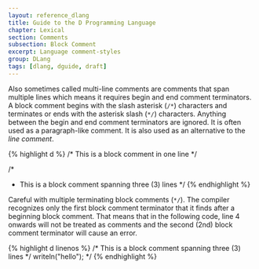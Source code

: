 ```yaml
---
layout: reference_dlang
title: Guide to the D Programming Language
chapter: Lexical
section: Comments
subsection: Block Comment
excerpt: Language comment-styles
group: DLang
tags: [dlang, dguide, draft]
---
```


Also sometimes called multi-line comments are comments that span multiple lines which means it requires begin and end comment terminators.
A block comment begins with the slash asterisk (`/*`) characters and terminates or ends with the asterisk slash (`*/`) characters.
Anything between the begin and end comment terminators are ignored.
It is often used as a paragraph-like comment.
It is also used as an alternative to the _line comment_.

{% highlight d %}
/* This is a block comment in one line */

/*
 * This is a block comment spanning three (3) lines
 */
{% endhighlight %}

Careful with multiple terminating block comments (`*/`).
The compiler recognizes only the first block comment terminator that it finds after a beginning block comment.
That means that in the following code, line 4 onwards will not be treated as comments and the second (2nd) block comment terminator will cause an error.

{% highlight d linenos %}
/*
This is a block comment spanning three (3) lines
*/
writeln("hello");
*/
{% endhighlight %}
